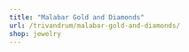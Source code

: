 ```yaml
---
title: "Malabar Gold and Diamonds"
url: /trivandrum/malabar-gold-and-diamonds/
shop: jewelry
---
```


